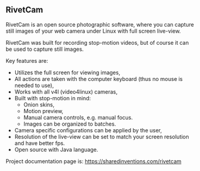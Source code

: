 ## RivetCam

RivetCam is an open source photographic software, where you can
 capture still images of your web camera under Linux with
  full screen live-view.

RivetCam was built for recording stop-motion videos, but of course
 it can be used to capture still images.

Key features are:
- Utilizes the full screen for viewing images,
- All actions are taken with the computer keyboard (thus no mouse is needed to use),
- Works with all v4l (video4linux) cameras,
- Built with stop-motion in mind:
  - Onion skins,
  - Motion preview,
  - Manual camera controls, e.g. manual focus.
  - Images can be organized to batches.
- Camera specific configurations can be applied by the user,
- Resolution of the live-view can be set to match your screen resolution and have better fps.
- Open source with Java language.

Project documentation page is: https://sharedinventions.com/rivetcam
